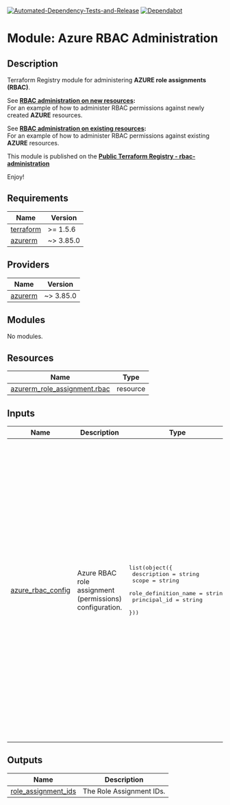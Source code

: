 [![Automated-Dependency-Tests-and-Release](https://github.com/Pwd9000-ML/terraform-azurerm-rbac-administration/actions/workflows/dependency-tests.yml/badge.svg)](https://github.com/Pwd9000-ML/terraform-azurerm-rbac-administration/actions/workflows/dependency-tests.yml) [![Dependabot](https://badgen.net/badge/Dependabot/enabled/green?icon=dependabot)](https://dependabot.com/)  

# Module: Azure RBAC Administration

## Description

Terraform Registry module for administering **AZURE role assignments (RBAC)**.

See **[RBAC administration on new resources](https://github.com/Pwd9000-ML/terraform-azurerm-rbac-administration/tree/master/examples/azure_rbac_new_resources):**  
For an example of how to administer RBAC permissions against newly created **AZURE** resources.  

See **[RBAC administration on existing resources](https://github.com/Pwd9000-ML/terraform-azurerm-rbac-administration/tree/master/examples/azure_rbac_exising_resources):**  
For an example of how to administer RBAC permissions against existing **AZURE** resources.  

This module is published on the **[Public Terraform Registry - rbac-administration](https://registry.terraform.io/modules/Pwd9000-ML/rbac-administration/azurerm/latest)**  

Enjoy!

<!-- BEGIN_TF_DOCS -->
## Requirements

| Name | Version |
|------|---------|
| <a name="requirement_terraform"></a> [terraform](#requirement\_terraform) | >= 1.5.6 |
| <a name="requirement_azurerm"></a> [azurerm](#requirement\_azurerm) | ~> 3.85.0 |

## Providers

| Name | Version |
|------|---------|
| <a name="provider_azurerm"></a> [azurerm](#provider\_azurerm) | ~> 3.85.0 |

## Modules

No modules.

## Resources

| Name | Type |
|------|------|
| [azurerm_role_assignment.rbac](https://registry.terraform.io/providers/hashicorp/azurerm/latest/docs/resources/role_assignment) | resource |

## Inputs

| Name | Description | Type | Default | Required |
|------|-------------|------|---------|:--------:|
| <a name="input_azure_rbac_config"></a> [azure\_rbac\_config](#input\_azure\_rbac\_config) | Azure RBAC role assignment (permissions) configuration. | <pre>list(object({<br>    description          = string<br>    scope                = string<br>    role_definition_name = string<br>    principal_id         = string<br>  }))</pre> | <pre>[<br>  {<br>    "description": "Example - Azure RBAC permision on Subscription",<br>    "principal_id": "00000000-0000-0000-0000-000000000000",<br>    "role_definition_name": "Contributor",<br>    "scope": "/subscriptions/00000000-0000-0000-0000-000000000000"<br>  },<br>  {<br>    "description": "Example - Azure RBAC permision on Resource Group",<br>    "principal_id": "00000000-0000-0000-0000-000000000000",<br>    "role_definition_name": "Contributor",<br>    "scope": "/subscriptions/00000000-0000-0000-0000-000000000000/resourceGroups/myGroup"<br>  },<br>  {<br>    "description": "Example - Azure RBAC permision on Resource",<br>    "principal_id": "00000000-0000-0000-0000-000000000000",<br>    "role_definition_name": "Contributor",<br>    "scope": "/subscriptions/00000000-0000-0000-0000-000000000000/resourceGroups/myGroup/providers/Microsoft.Compute/virtualMachines/myVM"<br>  },<br>  {<br>    "description": "Example - Azure RBAC permision on Management Group",<br>    "principal_id": "00000000-0000-0000-0000-000000000000",<br>    "role_definition_name": "Contributor",<br>    "scope": "/providers/Microsoft.Management/managementGroups/myMG"<br>  }<br>]</pre> | no |

## Outputs

| Name | Description |
|------|-------------|
| <a name="output_role_assignment_ids"></a> [role\_assignment\_ids](#output\_role\_assignment\_ids) | The Role Assignment IDs. |
<!-- END_TF_DOCS -->
